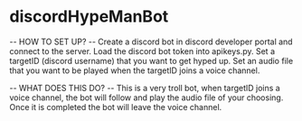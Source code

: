 # discordHypeManBot

-- HOW TO SET UP? --
 Create a discord bot in discord developer portal and connect to the server.
 Load the discord bot token into apikeys.py.
 Set a targetID (discord username) that you want to get hyped up.
 Set an audio file that you want to be played when the targetID joins a voice channel.

-- WHAT DOES THIS DO? --
 This is a very troll bot, when targetID joins a voice channel, the bot will follow and play the audio file of your choosing.
 Once it is completed the bot will leave the voice channel.
